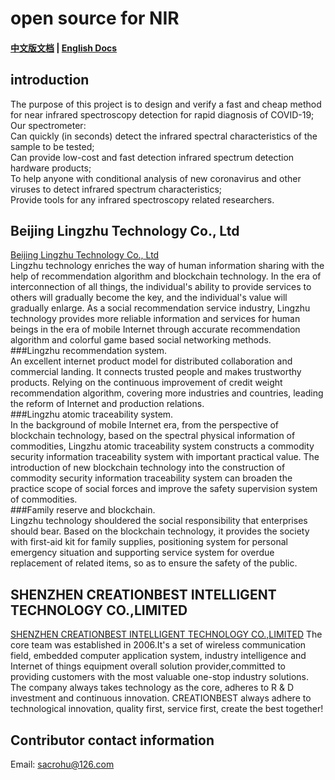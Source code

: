 # open source for NIR

#### [中文版文档](https://github.com/sacrohu/NIRDevelopment/blob/master/README-cn.md)   |   [English Docs](https://github.com/sacrohu/NIRDevelopment/blob/master/README.md)

## introduction
The purpose of this project is to design and verify a fast and cheap method for near infrared spectroscopy detection for rapid diagnosis of COVID-19;   
Our spectrometer:    
Can quickly (in seconds) detect the infrared spectral characteristics of the sample to be tested;    
Can provide low-cost and fast detection infrared spectrum detection hardware products;   
To help anyone with conditional analysis of new coronavirus and other viruses to detect infrared spectrum characteristics;   
Provide tools for any infrared spectroscopy related researchers.   

## Beijing Lingzhu Technology Co., Ltd
[Beijing Lingzhu Technology Co., Ltd](http://www.ofworld.com/)   
Lingzhu technology enriches the way of human information sharing with the help of recommendation algorithm and blockchain technology. In the era of interconnection of all things, the individual's ability to provide services to others will gradually become the key, and the individual's value will gradually enlarge. As a social recommendation service industry, Lingzhu technology provides more reliable information and services for human beings in the era of mobile Internet through accurate recommendation algorithm and colorful game based social networking methods.   
###Lingzhu recommendation system.    
An excellent internet product model for distributed collaboration and commercial landing. It connects trusted people and makes trustworthy products. Relying on the continuous improvement of credit weight recommendation algorithm, covering more industries and countries, leading the reform of Internet and production relations.   
###Lingzhu atomic traceability system.    
In the background of mobile Internet era, from the perspective of blockchain technology, based on the spectral physical information of commodities, Lingzhu atomic traceability system constructs a commodity security information traceability system with important practical value. The introduction of new blockchain technology into the construction of commodity security information traceability system can broaden the practice scope of social forces and improve the safety supervision system of commodities.   
###Family reserve and blockchain.    
Lingzhu technology shouldered the social responsibility that enterprises should bear. Based on the blockchain technology, it provides the society with first-aid kit for family supplies, positioning system for personal emergency situation and supporting service system for overdue replacement of related items, so as to ensure the safety of the public.   

## SHENZHEN CREATIONBEST INTELLIGENT TECHNOLOGY CO.,LIMITED 
[SHENZHEN CREATIONBEST INTELLIGENT TECHNOLOGY CO.,LIMITED](http://www.createbest.com.cn/) 
The core team was established in 2006.It's a set of wireless communication field, embedded computer application system, industry intelligence and Internet of things equipment overall solution provider,committed to providing customers with the most valuable one-stop industry solutions.   
The company always takes technology as the core, adheres to R & D investment and continuous innovation. CREATIONBEST always adhere to technological innovation, quality first, service first, create the best together!   

## Contributor contact information
Email:  sacrohu@126.com